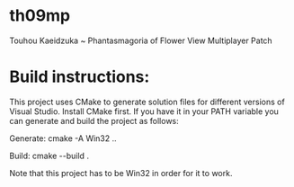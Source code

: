 # th09mp
Touhou Kaeidzuka ~ Phantasmagoria of Flower View Multiplayer Patch

# Build instructions:

This project uses CMake to generate solution files for different versions of Visual Studio.
Install CMake first. If you have it in your PATH variable you can generate and build the project as follows:

Generate: cmake -A Win32 ..

Build: cmake --build .

Note that this project has to be Win32 in order for it to work.